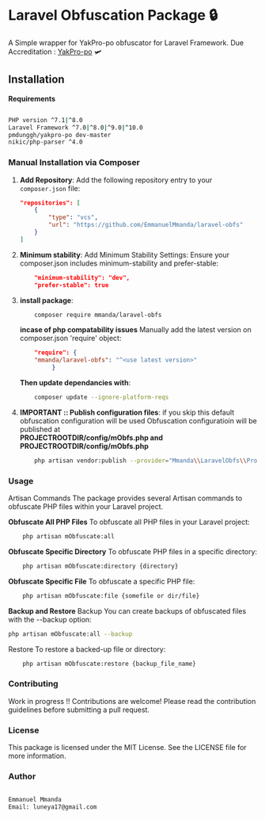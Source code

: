 # Laravel Obfuscation Package 🔒

A Simple wrapper for YakPro-po obfuscator for Laravel Framework.
Due Accreditation : <a href="https://github.com/pk-fr/yakpro-po">YakPro-po</a> 🛩️

## Installation

**Requirements**

```bash

PHP version ^7.1|^8.0
Laravel Framework ^7.0|^8.0|^9.0|^10.0
pmdunggh/yakpro-po dev-master
nikic/php-parser ^4.0

```

### Manual Installation via Composer

1. **Add Repository**: Add the following repository entry to your `composer.json` file:

   ```json
   "repositories": [
       {
           "type": "vcs",
           "url": "https://github.com/EmmanuelMmanda/laravel-obfs"
       }
   ]
   ```

2. **Minimum stability**: Add Minimum Stability Settings: Ensure your composer.json includes minimum-stability and prefer-stable:

   ```json
       "minimum-stability": "dev",
       "prefer-stable": true
   ```

3. **install package**:

   ```bash
       composer require mmanda/laravel-obfs
   ```

   **incase of php compatability issues**
   Manually add the latest version on composer.json 'require' object:

   ```json
       "require": {
       "mmanda/laravel-obfs": "^<use latest version>"
            }
   ```

   **Then update dependancies with**:

   ```bash
       composer update --ignore-platform-reqs
   ```

4. **IMPORTANT :: Publish configuration files**: if you skip this default obfuscation configuration will be used
   Obfuscation configuratioin will be published at 
   <br>
     **PROJECTROOTDIR/config/mObfs.php and PROJECTROOTDIR/config/mObfs.php**

   ```bash
       php artisan vendor:publish --provider="Mmanda\\LaravelObfs\\Providers\\ObfuscateServiceProvider"
   ```

### Usage

Artisan Commands
The package provides several Artisan commands to obfuscate PHP files within your Laravel project.

**Obfuscate All PHP Files**
To obfuscate all PHP files in your Laravel project:

```bash
    php artisan mObfuscate:all

```

**Obfuscate Specific Directory**
To obfuscate PHP files in a specific directory:

```bash
    php artisan mObfuscate:directory {directory}

```

**Obfuscate Specific File**
To obfuscate a specific PHP file:

```bash
    php artisan mObfuscate:file {somefile or dir/file}
```

**Backup and Restore**
Backup
You can create backups of obfuscated files with the --backup option:

```bash
php artisan mObfuscate:all --backup

```

Restore
To restore a backed-up file or directory:

```bash
    php artisan mObfuscate:restore {backup_file_name}
```

### Contributing

Work in progress !! Contributions are welcome! Please read the contribution guidelines before submitting a pull request.

### License

This package is licensed under the MIT License. See the LICENSE file for more information.

### Author

```bash

Emmanuel Mmanda
Email: luneya17@gmail.com

```
